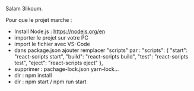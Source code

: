 Salam 3likoum.

Pour que le projet marche :
- Install Node.js : https://nodejs.org/en
- importer le projet sur votre PC
- import le fichier avec VS-Code
- dans package.json ajouter remplacer "scripts"
    par : "scripts": {
                "start": "react-scripts start",
                "build": "react-scripts build",
                "test": "react-scripts test",
                "eject": "react-scripts eject"
            },
- supprimer :
    pachage-lock.json
    yarn-lock...
- dir : npm install
- dir : npm start / npm run start
